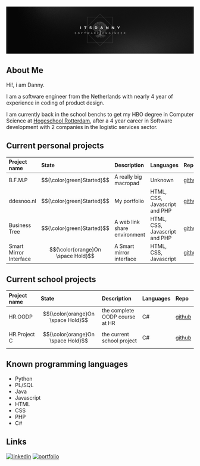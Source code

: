 ![ItsADanny GitHub banner](https://github.com/ItsADanny/ItsADanny/blob/main/ItsDannyGithubBanner.png?raw=true)

## About Me
Hi!, i am Danny.

I am a software engineer from the Netherlands with nearly 4 year of experience in coding of product design.

I am currently back in the school benchs to get my HBO degree in Computer Science at [Hogeschool Rotterdam](https://www.hogeschoolrotterdam.nl/opleidingen/bachelor/informatica/voltijd/), after a 4 year career in Software development with 2 companies in the logistic services sector.

## Current personal projects
| Project name | State     | Description                | Languages | Repo |
| :-------- | :------- | :------------------------- | :-----------| :------- |
| B.F.M.P | $${\color{green}Started}$$ | A really big macropad | Unknown | [github](https://github.com/ItsADanny/BFMP.QMK_Marcopad) |
| ddesnoo.nl | $${\color{green}Started}$$ | My portfolio | HTML, CSS, Javascript and PHP | [github](https://github.com/ItsADanny/ddesnoo.nl) |
| Business Tree | $${\color{green}Started}$$ | A web link share environment | HTML, CSS, Javascript and PHP | [github](https://github.com/ItsADanny/business-tree) |
| Smart Mirror Interface | $${\color{orange}On \space Hold}$$ | A Smart mirror interface | HTML, CSS, Javascript | [github](https://github.com/ItsADanny/Smart-Mirror-Interface) |

## Current school projects
| Project name | State     | Description                | Languages | Repo |
| :-------- | :------- | :------------------------- | :------------- | :------- |
| HR.OODP | $${\color{orange}On \space Hold}$$ | the complete OODP course at HR | C# | [github](https://github.com/ItsADanny/HR.OODP) |
| HR.Project C | $${\color{orange}On \space Hold}$$ | the current school project | C# | [github](#) |

## Known programming languages

- Python
- PL/SQL
- Java
- Javascript
- HTML
- CSS
- PHP
- C#

## Links
[![linkedin](https://img.shields.io/badge/linkedin-0A66C2?style=for-the-badge&logo=linkedin&logoColor=white)](https://www.linkedin.com/in/ddesnoo/)
[![portfolio](https://img.shields.io/badge/my_portfolio-000?style=for-the-badge&logo=ko-fi&logoColor=white)](https://ddesnoo.nl)
